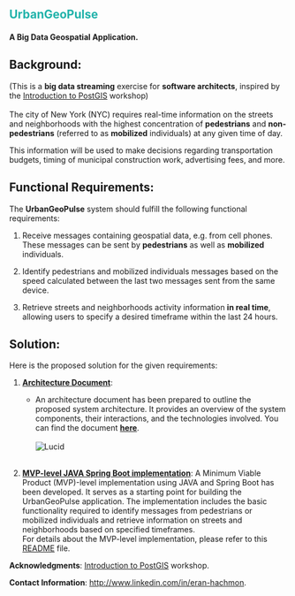 ## <font color="LightSeaGreen">UrbanGeoPulse</font>
#### A Big Data Geospatial Application.

## Background:
(This is a **big data streaming** exercise for **software architects**, inspired by the [Introduction to PostGIS](https://postgis.net/workshops/postgis-intro) workshop)<br><br>
The city of New York (NYC) requires real-time information on the streets and neighborhoods with the highest concentration of **pedestrians** and **non-pedestrians** (referred to as **mobilized** individuals) at any given time of day. 
<p>This information will be used to make decisions regarding transportation budgets, timing of municipal construction work, advertising fees, and more.</p>

## Functional Requirements:
The **UrbanGeoPulse** system should fulfill the following functional requirements:

1. Receive messages containing geospatial data, e.g. from cell phones.<br>
These messages can be sent by **pedestrians** as well as **mobilized** individuals.

2. Identify pedestrians and mobilized individuals messages based on the speed calculated between the last two messages sent from the same device.

3. Retrieve streets and neighborhoods activity information **in real time**, allowing users to specify a desired timeframe within the last 24 hours.

## Solution:
Here is the proposed solution for the given requirements:

1. [**Architecture Document**](architecture/architecture-document-phase-1-REST.md):
   - An architecture document has been prepared to outline the proposed system architecture. It provides an overview of the system components, their interactions, and the technologies involved. You can find the document **[here](architecture/architecture-document-phase-1-REST.md)**.<br><br>
   ![Lucid](https://lucid.app/publicSegments/view/fe3f96c3-2e63-4cf1-b23a-03835ab8bf11/image.jpeg "System diagram")<br><br>
     
2. [**MVP-level JAVA Spring Boot implementation**](mvp-level-implementation/README.md):
   A Minimum Viable Product (MVP)-level implementation using JAVA and Spring Boot has been developed. It serves as a starting point for building the UrbanGeoPulse application. The implementation includes the basic functionality required to identify messages from pedestrians or mobilized individuals and retrieve information on streets and neighborhoods based on specified timeframes.<br>
   For details about the MVP-level implementation, please refer to this [README](mvp-level-implementation/README.md) file.

**Acknowledgments**: [Introduction to PostGIS](https://postgis.net/workshops/postgis-intro) workshop.

**Contact Information**: http://www.linkedin.com/in/eran-hachmon.

